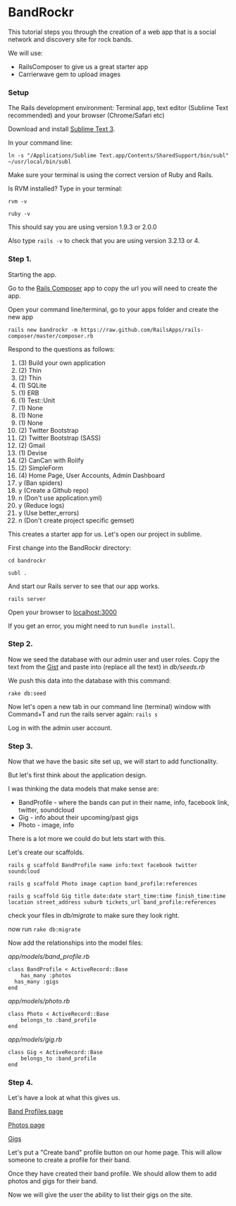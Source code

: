 # BandRockr

This tutorial steps you through the creation of a web app that is a social network and discovery site for rock bands. 


We will use:
+ RailsComposer to give us a great starter app
+ Carrierwave gem to upload images



### Setup

The Rails development environment: Terminal app, text editor (Sublime Text recommended) and your browser (Chrome/Safari etc)

Download and install [Sublime Text 3](http://www.sublimetext.com/3).

In your command line: 

```
ln -s "/Applications/Sublime Text.app/Contents/SharedSupport/bin/subl" ~/usr/local/bin/subl
```


Make sure your terminal is using the correct version of Ruby and Rails.

Is RVM installed?
Type in your terminal:
```
rvm -v
```

```
ruby -v
```
This should say you are using version 1.9.3 or 2.0.0

Also type `rails -v` to check that you are using version 3.2.13 or 4. 




### Step 1. 

Starting the app.

Go to the [Rails Composer](http://railsapps.github.io/rails-composer/) app to copy the url you will need to create the app.

Open your command line/terminal, go to your apps folder and create the new app

```
rails new bandrockr -m https://raw.github.com/RailsApps/rails-composer/master/composer.rb
```

Respond to the questions as follows:

1. (3) Build your own application
1. (2) Thin
1. (2) Thin
1. (1) SQLite
1. (1) ERB
1. (1) Test::Unit
1. (1) None
1. (1) None
1. (1) None
1. (2) Twitter Bootstrap
1. (2) Twitter Bootstrap (SASS)
1. (2) Gmail
1. (1) Devise
1. (2) CanCan with Rolify
1. (2) SimpleForm
1. (4) Home Page, User Accounts, Admin Dashboard
1. y (Ban spiders)
1. y (Create a Github repo)
1. n (Don't use application.yml)
1. y (Reduce logs)
1. y (Use better_errors)
1. n (Don't create project specific gemset)

This creates a starter app for us. Let's open our project in sublime.

First change into the BandRockr directory:
```
cd bandrockr
```

```
subl .
```

And start our Rails server to see that our app works.
```
rails server
```

Open your browser to [localhost:3000](localhost:3000)


If you get an error, you might need to run `bundle install`.



### Step 2.

Now we seed the database with our admin user and user roles. 
Copy the text from the [Gist](https://gist.github.com/pedrogrande/5632376) and paste into (replace all the text) in *db/seeds.rb*

We push this data into the database with this command:
```
rake db:seed
```

Now let's open a new tab in our command line (terminal) window with Command+T and run the rails server again: `rails s`

Log in with the admin user account.


### Step 3.

Now that we have the basic site set up, we will start to add functionality.

But let's first think about the application design.

I was thinking the data models that make sense are:

+ BandProfile - where the bands can put in their name, info, facebook link, twitter, soundcloud
+ Gig - info about their upcoming/past gigs
+ Photo - image, info

There is a lot more we could do but lets start with this.


Let's create our scaffolds.

```
rails g scaffold BandProfile name info:text facebook twitter soundcloud
```

```
rails g scaffold Photo image caption band_profile:references
```

```
rails g scaffold Gig title date:date start_time:time finish_time:time location street_address suburb tickets_url band_profile:references
```

check your files in *db/migrate* to make sure they look right.

now run `rake db:migrate`

Now add the relationships into the model files:

*app/models/band_profile.rb*
```
class BandProfile < ActiveRecord::Base
	has_many :photos
  has_many :gigs
end
```

*app/models/photo.rb*
```
class Photo < ActiveRecord::Base
	belongs_to :band_profile
end
```

*app/models/gig.rb*
```
class Gig < ActiveRecord::Base
	belongs_to :band_profile
end
```

### Step 4.

Let's have a look at what this gives us.

[Band Profiles page](localhost:3000/band_profiles)

[Photos page](localhost:3000/photos)

[Gigs](localhost:3000/gigs)


Let's put a "Create band" profile button on our home page. This will allow someone to create a profile for their band.

Once they have created their band profile. We should allow them to add photos and gigs for their band.

Now we will give the user the ability to list their gigs on the site.








